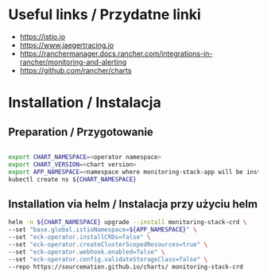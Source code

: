 # Useful links / Przydatne linki
- https://istio.io
- https://www.jaegertracing.io
- https://ranchermanager.docs.rancher.com/integrations-in-rancher/monitoring-and-alerting
- https://github.com/rancher/charts

# Installation / Instalacja
## Preparation / Przygotowanie
```bash

export CHART_NAMESPACE=<operator namespace>
export CHART_VERSION=<chart version>
export APP_NAMESPACE=<namespace where monitoring-stack-app will be installed>
kubectl create ns ${CHART_NAMESPACE}
```
## Installation via helm / Instalacja przy użyciu helm
``` bash
helm -n ${CHART_NAMESPACE} upgrade --install monitoring-stack-crd \
--set "base.global.istioNamespace=${APP_NAMESPACE}" \
--set "eck-operator.installCRDs=false" \
--set "eck-operator.createClusterScopedResources=true" \
--set "eck-operator.webhook.enabled=false" \
--set "eck-operator.config.validateStorageClass=false" \
--repo https://sourcemation.github.io/charts/ monitoring-stack-crd
```
